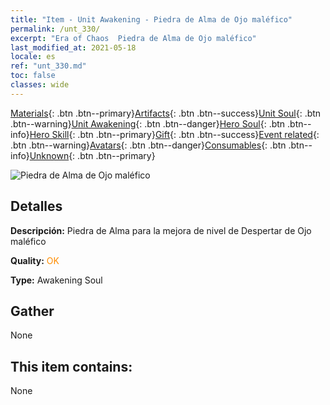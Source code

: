 ```yaml
---
title: "Item - Unit Awakening - Piedra de Alma de Ojo maléfico"
permalink: /unt_330/
excerpt: "Era of Chaos  Piedra de Alma de Ojo maléfico"
last_modified_at: 2021-05-18
locale: es
ref: "unt_330.md"
toc: false
classes: wide
---
```

 [Materials](/ItemsES/){: .btn .btn--primary}[Artifacts](/ItemsES/Artifacts/){: .btn .btn--success}[Unit Soul](/ItemsES/UnitSoul/){: .btn .btn--warning}[Unit Awakening](/ItemsES/UnitAwakening/){: .btn .btn--danger}[Hero Soul](/ItemsES/HeroSoul/){: .btn .btn--info}[Hero Skill](/ItemsES/HeroSkill/){: .btn .btn--primary}[Gift](/ItemsES/Gift/){: .btn .btn--success}[Event related](/ItemsES/Events/){: .btn .btn--warning}[Avatars](/ItemsES/Avatars/){: .btn .btn--danger}[Consumables](/ItemsES/Consumables/){: .btn .btn--info}[Unknown](/ItemsES/Unknown/){: .btn .btn--primary}

 ![Piedra de Alma de Ojo maléfico](/images/u/tia_xieyan.jpg)

## Detalles
 **Descripción:** Piedra de Alma para la mejora de nivel de Despertar de Ojo maléfico

 **Quality:** <span style="color: #FF8C00">OK</span>

 **Type:** Awakening Soul

## Gather

  None

## This item contains:

  None

